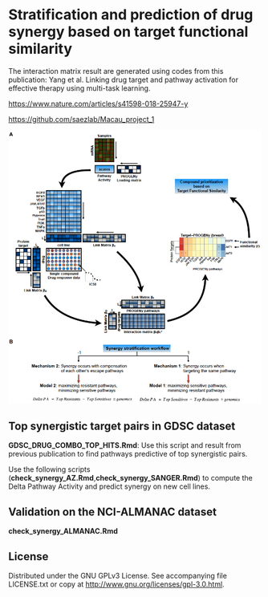 # Stratification and prediction of drug synergy based on target functional similarity

The interaction matrix result are generated using codes from this publication: 
Yang et al. Linking drug target and pathway activation for effective therapy using multi-task learning.

https://www.nature.com/articles/s41598-018-25947-y

https://github.com/saezlab/Macau_project_1


![Alt text](https://github.com/saezlab/Macau_Synergy_Prediction/blob/master/image/Figure_1.png)


## Top synergistic target pairs in GDSC dataset

**GDSC_DRUG_COMBO_TOP_HITS.Rmd**: Use this script and result from previous publication to find pathways predictive of top synergistic pairs. 

Use the following scripts (**check_synergy_AZ.Rmd**,**check_synergy_SANGER.Rmd**) to compute the Delta Pathway Activity and predict synergy on new cell lines.

## Validation on the NCI-ALMANAC dataset 
**check_synergy_ALMANAC.Rmd**



## License

Distributed under the GNU GPLv3 License. See accompanying file LICENSE.txt or copy at http://www.gnu.org/licenses/gpl-3.0.html.

